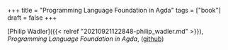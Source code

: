 +++
title = "Programming Language Foundation in Agda"
tags = ["book"]
draft = false
+++

[Philip Wadler]({{< relref "20210921122848-philip_wadler.md" >}}), _Programming Language Foundation in Agda_, ([github](https://plfa.github.io/))
